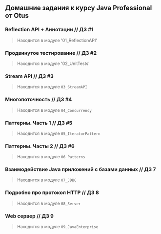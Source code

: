 ## Домашние задания к курсу Java Professional от Otus

### Reflection API + Аннотации // ДЗ #1 

> Находится в модуле '01_ReflectionAPI'

### Продвинутое тестирование // ДЗ #2

> Находится в модуле '02_UnitTests'

### Stream API // ДЗ #3

> Находится в модуле `03_StreamAPI`

### Многопоточность // ДЗ #4

> Находится в модуле `04_Concurrency`

### Паттерны. Часть 1 // ДЗ #5

> Находится в модуле `05_IteratorPattern`

### Паттерны. Часты 2 // ДЗ #6

> Находится в модуле `06_Patterns`

### Взаимодействие Java приложений с базами данных // ДЗ 7

> Находится в модуле `07_JDBC`

### Подробно про протокол HTTP // ДЗ 8

> Находится в модуле `08_Server`

### Web сервер // ДЗ 9

> Находится в модуле `09_JavaEnterprise`